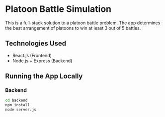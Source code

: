 # Platoon Battle Simulation

This is a full-stack solution to a platoon battle problem. The app determines the best arrangement of platoons to win at least 3 out of 5 battles.

## Technologies Used

- React.js (Frontend)
- Node.js + Express (Backend)

## Running the App Locally

### Backend
```bash
cd backend
npm install
node server.js
